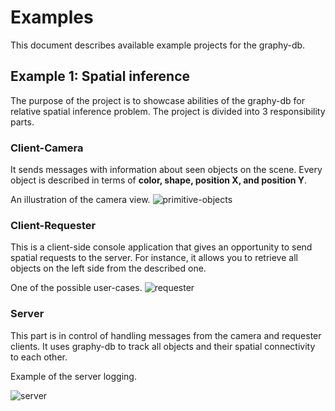 # Examples

This document describes available example projects for the graphy-db. 

## Example 1: Spatial inference

The purpose of the project is to showcase abilities of the graphy-db for relative spatial inference problem. The project is divided into 3 responsibility parts.
  
### Client-Camera
It sends messages with information about seen objects on the scene. Every object is described in terms of **color, shape, position X, and position Y**.

An illustration of the camera view.
![primitive-objects](https://user-images.githubusercontent.com/4092658/39752669-d2e692c6-52c4-11e8-8b33-d0779f335094.PNG)

### Client-Requester
This is a client-side console application that gives an opportunity to send spatial requests to the server. For instance, it allows you to retrieve all objects on the left side from the described one.

One of the possible user-cases.
![requester](https://user-images.githubusercontent.com/4092658/39752820-45d9c442-52c5-11e8-9b35-db88c3d2a340.PNG)

### Server
This part is in control of handling messages from the camera and requester clients. It uses graphy-db to track all objects and their spatial connectivity to each other. 

Example of the server logging.

![server](https://user-images.githubusercontent.com/4092658/39752965-cd00b5c0-52c5-11e8-965c-7b86b894eb36.PNG)
